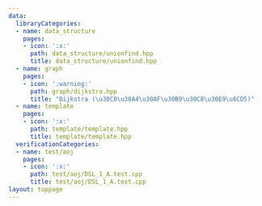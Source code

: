 ```yaml
---
data:
  libraryCategories:
  - name: data_structure
    pages:
    - icon: ':x:'
      path: data_structure/unionfind.hpp
      title: data_structure/unionfind.hpp
  - name: graph
    pages:
    - icon: ':warning:'
      path: graph/dijkstra.hpp
      title: "Dijkstra (\u30C0\u30A4\u30AF\u30B9\u30C8\u30E9\u6CD5)"
  - name: template
    pages:
    - icon: ':x:'
      path: template/template.hpp
      title: template/template.hpp
  verificationCategories:
  - name: test/aoj
    pages:
    - icon: ':x:'
      path: test/aoj/DSL_1_A.test.cpp
      title: test/aoj/DSL_1_A.test.cpp
layout: toppage
---
```

